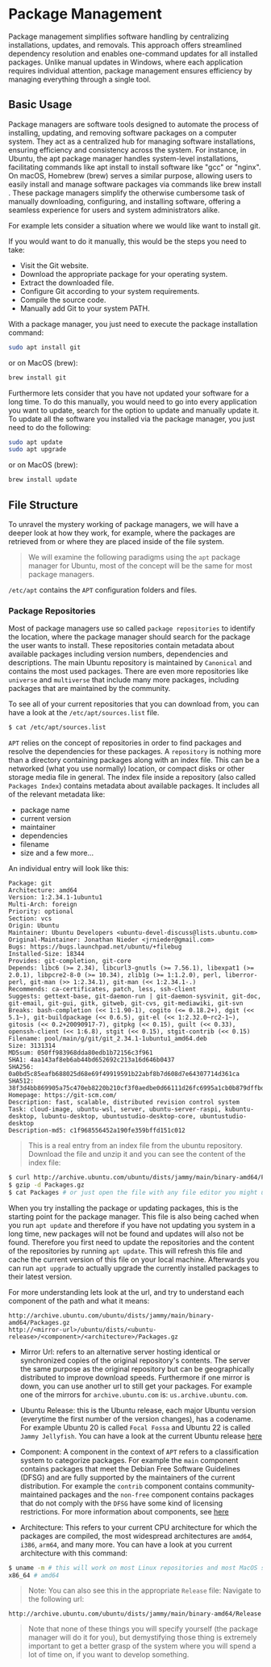 # Package Management

Package management simplifies software handling by centralizing installations, updates, and removals. 
This approach offers streamlined dependency resolution and enables one-command updates for all installed packages. 
Unlike manual updates in Windows, where each application requires individual attention, package management ensures efficiency by managing everything through a single tool.

## Basic Usage

Package managers are software tools designed to automate the process of installing, updating, and removing software packages on a computer system. 
They act as a centralized hub for managing software installations, ensuring efficiency and consistency across the system. 
For instance, in Ubuntu, the apt package manager handles system-level installations, facilitating commands like apt install <package> to install software like "gcc" or "nginx". 
On macOS, Homebrew (brew) serves a similar purpose, allowing users to easily install and manage software packages via commands like brew install <package>. These package managers simplify the otherwise cumbersome task of manually downloading, configuring, and installing software, offering a seamless experience for users and system administrators alike.

For example lets consider a situation where we would like want to install git.

If you would want to do it manually, this would be the steps you need to take:

* Visit the Git website.
* Download the appropriate package for your operating system.
* Extract the downloaded file.
* Configure Git according to your system requirements.
* Compile the source code.
* Manually add Git to your system PATH.

With a package manager, you just need to execute the package installation command:

```sh
sudo apt install git
```

or on MacOS (brew):

```sh
brew install git
```

Furthermore lets consider that you have not updated your software for a long time.
To do this manually, you would need to go into every application you want to update, search for the option to update and manually update it.
To update all the software you installed via the package manager, you just need to do the following:

```sh
sudo apt update
sudo apt upgrade
```

or on MacOS (brew):

```sh
brew install update
```

## File Structure

To unravel the mystery working of package managers, we will have a deeper look at how they work, for example, where the packages are retrieved from or where they are placed inside of the file system.

> We will examine the following paradigms using the `apt` package manager for Ubuntu, most of the concept will be the same for most package managers.

`/etc/apt` contains the `APT` configuration folders and files.

### Package Repositories

Most of package managers use so called `package repositories` to identify the location, where the package manager should search for the package the user wants to install.
These repositories contain metadata about available packages including version numbers, dependencies and descriptions.
The main Ubuntu repository is maintained by `Canonical` and contains the most used packages.
There are even more repositories like `universe` and `multiverse` that include many more packages, including packages that are maintained by the community.

To see all of your current repositories that you can download from, you can have a look at the `/etc/apt/sources.list` file.

```sh
$ cat /etc/apt/sources.list
```

`APT` relies on the concept of repositories in order to find packages and resolve the dependencies for these packages.
A `repository` is nothing more than a directory containing packages along with an index file. 
This can be a networked (what you use normally) location, or compact disks or other storage media file in general.
The index file inside a repository (also called `Packages Index`) contains metadata about available packages.
It includes all of the relevant metadata like:

* package name
* current version
* maintainer
* dependencies
* filename
* size
and a few more...

An individual entry will look like this:

```
Package: git
Architecture: amd64
Version: 1:2.34.1-1ubuntu1
Multi-Arch: foreign
Priority: optional
Section: vcs
Origin: Ubuntu
Maintainer: Ubuntu Developers <ubuntu-devel-discuss@lists.ubuntu.com>
Original-Maintainer: Jonathan Nieder <jrnieder@gmail.com>
Bugs: https://bugs.launchpad.net/ubuntu/+filebug
Installed-Size: 18344
Provides: git-completion, git-core
Depends: libc6 (>= 2.34), libcurl3-gnutls (>= 7.56.1), libexpat1 (>= 2.0.1), libpcre2-8-0 (>= 10.34), zlib1g (>= 1:1.2.0), perl, liberror-perl, git-man (>> 1:2.34.1), git-man (<< 1:2.34.1-.)
Recommends: ca-certificates, patch, less, ssh-client
Suggests: gettext-base, git-daemon-run | git-daemon-sysvinit, git-doc, git-email, git-gui, gitk, gitweb, git-cvs, git-mediawiki, git-svn
Breaks: bash-completion (<< 1:1.90-1), cogito (<= 0.18.2+), dgit (<< 5.1~), git-buildpackage (<< 0.6.5), git-el (<< 1:2.32.0~rc2-1~), gitosis (<< 0.2+20090917-7), gitpkg (<< 0.15), guilt (<< 0.33), openssh-client (<< 1:6.8), stgit (<< 0.15), stgit-contrib (<< 0.15)
Filename: pool/main/g/git/git_2.34.1-1ubuntu1_amd64.deb
Size: 3131314
MD5sum: 050ff983968dda80edb1b72156c3f961
SHA1: 4aa143af8eb6ab44bd652692c213a16d646b0437
SHA256: 0a0bd5c85eafb688025d68e69f49919591b22abf8b7d608d7e64307714d361ca
SHA512: 38f3d4bb869905a75c470eb8220b210cf3f0aedbe0d66111d26fc6995a1cb0b879dffbd1c6579e9f6c9c5dbd2e1ccd6bd3de7a9c0577da86f525c6077d3cb117
Homepage: https://git-scm.com/
Description: fast, scalable, distributed revision control system
Task: cloud-image, ubuntu-wsl, server, ubuntu-server-raspi, kubuntu-desktop, lubuntu-desktop, ubuntustudio-desktop-core, ubuntustudio-desktop
Description-md5: c1f968556452a190fe359bffd151c012
```
> This is a real entry from an index file from the ubuntu repository.
Download the file and unzip it and you can see the content of the index file:

```sh
$ curl http://archive.ubuntu.com/ubuntu/dists/jammy/main/binary-amd64/Packages.gz > Packages.gz
$ gzip -d Packages.gz
$ cat Packages # or just open the file with any file editor you might use
```

When you try installing the package or updating packages, this is the starting point for the package manager.
This file is also being cached when you run `apt update` and therefore if you have not updating you system in a long time,
new packages will not be found and updates will also not be found. 
Therefore you first need to update the repositories and the content of the repositories by running `apt update`.
This will refresh this file and cache the current version of this file on your local machine.
Afterwards you can run `apt upgrade` to actually upgrade the currently installed packages to their latest version.

For more understanding lets look at the url, and try to understand each component of the path and what it means:

```
http://archive.ubuntu.com/ubuntu/dists/jammy/main/binary-amd64/Packages.gz
http://<mirror-url>/ubuntu/dists/<ubuntu-release>/<component>/<architecture>/Packages.gz
```

* Mirror Url: refers to an alternative server hosting identical or synchronized copies of the original repository's contents.
The server the same purpose as the original repository but can be geographically distributed to improve download speeds.
Furthermore if one mirror is down, you can use another url to still get your packages.
For example one of the mirrors for `archive.ubuntu.com` is: `us.archive.ubuntu.com`.

* Ubuntu Release: this is the Ubuntu release, each major Ubuntu version (everytime the first number of the version changes), has a codename.
For example Ubuntu 20 is called `Focal Fossa` and Ubuntu 22 is called `Jammy Jellyfish`. You can have a look at the current Ubuntu release [here](https://wiki.ubuntu.com/Releases)

* Component: A component in the context of `APT` refers to a classification system to categorize packages. 
For example the `main` component contains packages that meet the Debian Free Software Guidelines (DFSG) and are fully supported by the maintainers of the current distribution.
For example the `contrib` component contains community-maintained packages and the `non-free` component contains packages that do not comply with the `DFSG` have some kind of licensing restrictions.
For more information about components, see [here](https://wiki.debian.org/SourcesList#Component)

* Architecture: This refers to your current CPU architecture for which the packages are compiled, the most widespread architectures are `amd64`, `i386`, `arm64`, and many more.
You can have a look at you current architecture with this command:

```sh
$ uname -m # this will work on most Linux repositories and most MacOS systems
x86_64 # amd64 
```

> Note: You can also see this in the appropriate `Release` file:
Navigate to the following url:

```
http://archive.ubuntu.com/ubuntu/dists/jammy/main/binary-amd64/Release
```

> Note that none of these things you will specify yourself (the package manager will do it for you),
but demystifying those thing is extremely important to get a better grasp of the system where you will spend a lot of time on, if you want to develop something.
